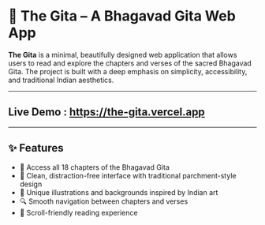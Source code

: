 # 📜 The Gita – A Bhagavad Gita Web App

**The Gita** is a minimal, beautifully designed web application that allows users to read and explore the chapters and verses of the sacred Bhagavad Gita. The project is built with a deep emphasis on simplicity, accessibility, and traditional Indian aesthetics.

---
## Live Demo : https://the-gita.vercel.app
---

## ✨ Features

- 📖 Access all 18 chapters of the Bhagavad Gita
- 🌿 Clean, distraction-free interface with traditional parchment-style design
- 🎨 Unique illustrations and backgrounds inspired by Indian art
- 🔍 Smooth navigation between chapters and verses
- 📜 Scroll-friendly reading experience